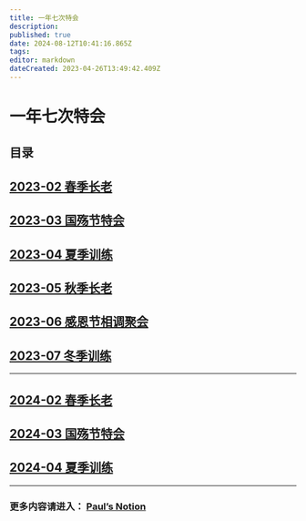 ```yaml
---
title: 一年七次特会
description: 
published: true
date: 2024-08-12T10:41:16.865Z
tags: 
editor: markdown
dateCreated: 2023-04-26T13:49:42.409Z
---
```


# 一年七次特会
## 目录
## [2023-02 春季长老](/home/2023-02)
## [2023-03 国殇节特会](/home/2023-03)
## [2023-04 夏季训练](/home/2023-04)
## [2023-05 秋季长老](/home/2023-05)
## [2023-06 感恩节相调聚会](/home/2023-06)
## [2023-07 冬季训练](/home/2023-07)
---
## [2024-02 春季长老](/home/2024-02)
## [2024-03 国殇节特会](/home/2024-03)
## [2024-04 夏季训练](/home/2024-04)
---

### 更多内容请进入： [Paul’s Notion](https://mygoodland.notion.site/Paul-s-NOTION-117eeafd285445828856f7d6be113607?pvs=4) 

<!-- Google tag (gtag.js) -->
<script async src="https://www.googletagmanager.com/gtag/js?id=G-1P8709Z16T"></script>
<script>
  window.dataLayer = window.dataLayer || [];
  function gtag(){dataLayer.push(arguments);}
  gtag('js', new Date());

  gtag('config', 'G-1P8709Z16T');
</script>